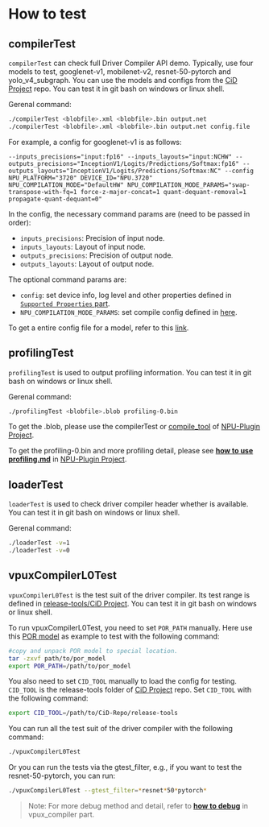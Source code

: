# How to test

## compilerTest

`compilerTest` can check full Driver Compiler API demo.
Typically, use four models to test, googlenet-v1, mobilenet-v2, resnet-50-pytorch and yolo_v4_subgraph. You can use the models and configs from the [CiD Project] repo. You can test it in git bash on windows or linux shell.

Gerenal command:
```bash
./compilerTest <blobfile>.xml <blobfile>.bin output.net
./compilerTest <blobfile>.xml <blobfile>.bin output.net config.file
```

For example, a config for googlenet-v1 is as follows:
```
--inputs_precisions="input:fp16" --inputs_layouts="input:NCHW" --outputs_precisions="InceptionV1/Logits/Predictions/Softmax:fp16" --outputs_layouts="InceptionV1/Logits/Predictions/Softmax:NC" --config NPU_PLATFORM="3720" DEVICE_ID="NPU.3720" NPU_COMPILATION_MODE="DefaultHW" NPU_COMPILATION_MODE_PARAMS="swap-transpose-with-fq=1 force-z-major-concat=1 quant-dequant-removal=1 propagate-quant-dequant=0"
```

In the config, the necessary command params are (need to be passed in order):
- `inputs_precisions`: Precision of input node.
- `inputs_layouts`: Layout of input node.
- `outputs_precisions`: Precision of output node.
- `outputs_layouts`: Layout of output node.

The optional command params are:
- `config`: set device info, log level and other properties defined in [`Supported Properties` part](https://github.com/openvinotoolkit/openvino/blob/master/src/plugins/intel_npu/README.md#supported-properties).
- `NPU_COMPILATION_MODE_PARAMS`: set compile config defined in [here](../../../src/vpux_compiler/include/vpux/compiler/core/pipelines_options.hpp).

To get a entire config file for a model, refer to this [link](https://github.com/intel-innersource/applications.ai.vpu-accelerators.flex-cid-tools/blob/develop/docs/how-to-test-and-debug.md#compilerTest).


## profilingTest

`profilingTest` is used to output profiling information. You can test it in git bash on windows or linux shell.

Gerenal command:
```bash
./profilingTest <blobfile>.blob profiling-0.bin
```

To get the <blobfile>.blob,  please use the compilerTest or [compile_tool](https://github.com/intel-innersource/applications.ai.vpu-accelerators.vpux-plugin/tree/master/tools/compile_tool) of [NPU-Plugin Project].

To get the profiling-0.bin and more profiling detail, please see **[how to use profiling.md](../../../guides/how-to-use-profiling.md)** in [NPU-Plugin Project].


## loaderTest

`loaderTest` is used to check driver compiler header whether is available. You can test it in git bash on windows or linux shell.

Gerenal command:
```bash
./loaderTest -v=1
./loaderTest -v=0
```


## vpuxCompilerL0Test

`vpuxCompilerL0Test` is the test suit of the driver compiler. Its test range is defined in [release-tools/CiD Project](https://github.com/intel-innersource/applications.ai.vpu-accelerators.flex-cid-tools/tree/master/release-tools). You can test it in git bash on windows or linux shell. 

To run vpuxCompilerL0Test, you need to set `POR_PATH` manually. Here use this [POR model](https://af01p-ir.devtools.intel.com/artifactory/ir-public-models-ir-local/20230703_vpu-models-mtl-por-ir_v11_ov_2023.0.0-10926-b4452d56304.tar.gz) as example to test with the following command:

```bash
#copy and unpack POR model to special location.
tar -zxvf path/to/por_model
export POR_PATH=/path/to/por_model
```

You also need to set `CID_TOOL` manually to load the config for testing. `CID_TOOL` is the release-tools folder of [CiD Project] repo. Set `CID_TOOL` with the following command:
```bash
export CID_TOOL=/path/to/CiD-Repo/release-tools
```

You can run all the test suit of the driver compiler with the following command:
```bash
./vpuxCompilerL0Test
```
Or you can run the tests via the gtest_filter, e.g., if you want to test the resnet-50-pytorch, you can run:
```bash
./vpuxCompilerL0Test --gtest_filter=*resnet*50*pytorch*
```


>Note: For more debug method and detail, refer to **[how to debug](../../vpux_compiler/docs/guides/how_to_debug.md)** in vpux_compiler part.


[OpenVINO Project]: https://github.com/openvinotoolkit/openvino
[NPU-Plugin Project]: https://github.com/intel-innersource/applications.ai.vpu-accelerators.vpux-plugin
[CiD Project]: https://github.com/intel-innersource/applications.ai.vpu-accelerators.flex-cid-tools
